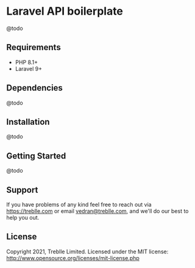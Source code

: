 # Laravel API boilerplate

@todo

## Requirements
* PHP 8.1+
* Laravel 9+

## Dependencies

@todo

## Installation

@todo

## Getting Started

@todo

## Support

If you have problems of any kind feel free to reach out via <https://treblle.com> or email vedran@treblle.com, and we'll
do our best to help you out.

## License

Copyright 2021, Treblle Limited. Licensed under the MIT license:
http://www.opensource.org/licenses/mit-license.php
